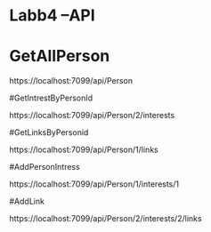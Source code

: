 # Labb4 –API


# GetAllPerson 

https://localhost:7099/api/Person

#GetIntrestByPersonId 

https://localhost:7099/api/Person/2/interests



#GetLinksByPersonid

https://localhost:7099/api/Person/1/links

#AddPersonIntress 

https://localhost:7099/api/Person/1/interests/1

#AddLink 

https://localhost:7099/api/Person/2/interests/2/links
